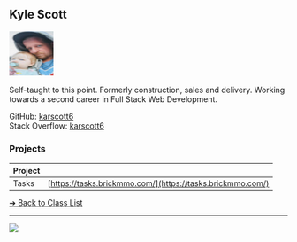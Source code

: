 <style>@import url("//readme.codeadam.ca/readme.css");</style>

## Kyle Scott

![Kyle Scott](../images/karscott6.jpg)

Self-taught to this point. Formerly construction, sales and delivery. Working towards a second career in Full Stack Web Development.

GitHub: [karscott6](https://github.com/karscott6)  
Stack Overflow: [karscott6](https://stackoverflow.com/users/22524549/karscott6)  

### Projects

| Project | |
| - | - |
| Tasks | [https://tasks.brickmmo.com/](https://tasks.brickmmo.com/) |

[&#10132; Back to Class List](/)

---

<a href="https://brickmmo.com">
<img src="https://brickmmo.com/images/brickmmo-logo-horizontal.jpg" width="100">
</a>
